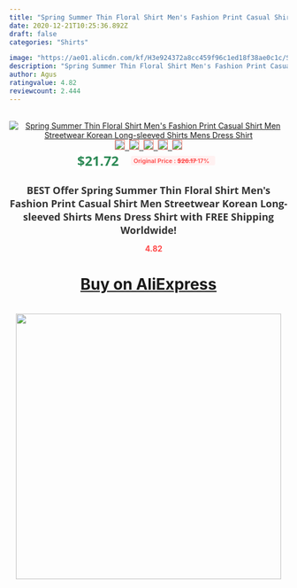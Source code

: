 ```yaml
---
title: "Spring Summer Thin Floral Shirt Men's Fashion Print Casual Shirt Men Streetwear Korean Long-sleeved Shirts Mens Dress Shirt"
date: 2020-12-21T10:25:36.892Z
draft: false
categories: "Shirts"

image: "https://ae01.alicdn.com/kf/H3e924372a8cc459f96c1ed18f38ae0c1c/Spring-Summer-Thin-Floral-Shirt-Men-s-Fashion-Print-Casual-Shirt-Men-Streetwear-Korean-Long-sleeved.jpg"
description: "Spring Summer Thin Floral Shirt Men's Fashion Print Casual Shirt Men Streetwear Korean Long-sleeved Shirts Mens Dress Shirt"
author: Agus
ratingvalue: 4.82
reviewcount: 2.444
---
```

<br>
<div style="text-align: center;">
<a href="https://s.click.aliexpress.com/e/_Ali6OZ" target="_blank" rel="nofollow noopener noreferrer"><img alt="Spring Summer Thin Floral Shirt Men's Fashion Print Casual Shirt Men Streetwear Korean Long-sleeved Shirts Mens Dress Shirt" class="magnifier-image" src="https://ae01.alicdn.com/kf/H3e924372a8cc459f96c1ed18f38ae0c1c/Spring-Summer-Thin-Floral-Shirt-Men-s-Fashion-Print-Casual-Shirt-Men-Streetwear-Korean-Long-sleeved.jpg_640x640.jpg">
<br>
<img style="border:1px solid salmon" src="https://ae01.alicdn.com/kf/H3e924372a8cc459f96c1ed18f38ae0c1c/Spring-Summer-Thin-Floral-Shirt-Men-s-Fashion-Print-Casual-Shirt-Men-Streetwear-Korean-Long-sleeved.jpg_120x120.jpg">&nbsp;&nbsp;<img style="border:1px solid salmon" src="https://ae01.alicdn.com/kf/Hbba1a81e4b244931868f0c6ff0a1325cP/Spring-Summer-Thin-Floral-Shirt-Men-s-Fashion-Print-Casual-Shirt-Men-Streetwear-Korean-Long-sleeved.jpg_120x120.jpg">&nbsp;&nbsp;<img style="border:1px solid salmon" src="https://ae01.alicdn.com/kf/H671f24490b6046129732500f36908932H/Spring-Summer-Thin-Floral-Shirt-Men-s-Fashion-Print-Casual-Shirt-Men-Streetwear-Korean-Long-sleeved.jpg_120x120.jpg">&nbsp;&nbsp;<img style="border:1px solid salmon" src="https://ae01.alicdn.com/kf/H961a25807f1545f5abdb5d5f228bed58J/Spring-Summer-Thin-Floral-Shirt-Men-s-Fashion-Print-Casual-Shirt-Men-Streetwear-Korean-Long-sleeved.jpg_120x120.jpg">&nbsp;&nbsp;<img style="border:1px solid salmon" src="https://ae01.alicdn.com/kf/H948729c7f2a7410ca4340f01a6b21a1dc/Spring-Summer-Thin-Floral-Shirt-Men-s-Fashion-Print-Casual-Shirt-Men-Streetwear-Korean-Long-sleeved.jpg_120x120.jpg"></a></div><br0>
<div style="text-align: center;"><span style="background-color: white; border: 0px; box-sizing: border-box; color: seagreen; display: inline-block; font-family: &quot;open sans&quot; , &quot;arial&quot; , &quot;helvetica&quot; , sans-serif , &quot;heiti&quot;; font-size: 24px; font-stretch: inherit; font-weight: 700; line-height: inherit; margin: 0px 10px 0px 0px; padding: 0px; vertical-align: middle;">$21.72 </span>
<span style="background: rgb(255 , 241 , 241); border-radius: 3px; border: 0px; box-sizing: border-box; color: #ff4747; display: inline-block; font-family: inherit; font-size: 12px; font-stretch: inherit; font-style: inherit; font-variant: inherit; font-weight: 600; line-height: inherit; margin: 0px; padding: 2px 5px; transform: scale(0.9); vertical-align: middle;">Original Price : <b style="text-decoration: line-through;">$26.17 </b> 17%&nbsp;&nbsp;</span></div>
<h1 style="color: #333333; display: inline-block; font-family: &quot;open sans&quot; , &quot;arial&quot; , &quot;helvetica&quot; , sans-serif , &quot;heiti&quot;; font-size: 18px; font-stretch: inherit; font-weight: 700; text-align: center;">BEST Offer Spring Summer Thin Floral Shirt Men's Fashion Print Casual Shirt Men Streetwear Korean Long-sleeved Shirts Mens Dress Shirt with FREE Shipping Worldwide!</h1>
<div style="color: #ff4747; text-align: center;">
<img src="https://4.bp.blogspot.com/-M0ZcTcb-5uY/XleCXlxnR4I/AAAAAAAAAEc/OrjgMkXV1oMQFaCRZj5HQwOCBcu3w1FegCPcBGAYYCw/s1600/star.png" style="height: 15px;">&nbsp;<b>4.82</b></div>
<div class="button_cont" align="center"><a class="buynow_a" href="https://s.click.aliexpress.com/e/_Ali6OZ" target="_blank" rel="nofollow noopener noreferrer"><H1>Buy on AliExpress</H1></a></div><br>
<div class="separator" style="clear: both; text-align: center;">
<img src="https://lh3.googleusercontent.com/-pTy5HemUv9M/XlePHvY0dAI/AAAAAAAAAE4/0nX5iRUoIWY8eMW9Dpxeirr157OZliDIgCLcBGAsYHQ/s1600/badge.gif" width="480">
</div>
